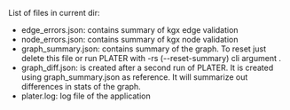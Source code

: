 List of files in current dir:
- edge_errors.json: contains summary of kgx edge validation
- node_errors.json: contains summary of kgx node validation
- graph_summary.json: contains summary of the graph. 
  To reset just delete this file or run PLATER 
  with -rs (--reset-summary) cli argument .
- graph_diff.json: is created after a second run of PLATER.
It is created using graph_summary.json as reference. 
  It will summarize out differences in stats of the graph.
- plater.log: log file of the application
